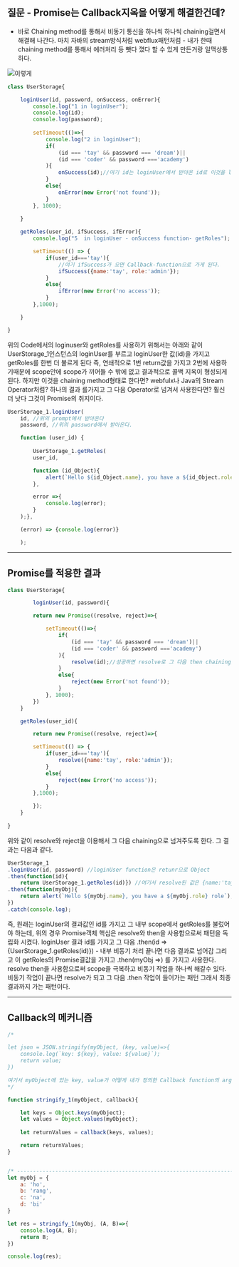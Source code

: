 ## 질문 - Promise는 Callback지옥을 어떻게 해결한건데? 
- 바로 Chaining method를 통해서 비동기 통신을 하나씩 하나씩 chaining걸면서 해결해 나간다.
마치 자바의 stream방식처럼 webflux패턴처럼 - 내가 한때 chaining method를 통해서 에러처리 등 뺏다 꼈다 할 수 있게 만든거랑 일맥상통하다.

![이렇게](https://github.com/taehyuklee/JavaScriptStudy/assets/89365465/773f35b4-81bd-45bd-bd76-00b27f740d55)

``` javascript
class UserStorage{

    loginUser(id, password, onSuccess, onError){
        console.log("1 in loginUser");
        console.log(id);
        console.log(password);
        
        setTimeout(()=>{
            console.log("2 in loginUser");
            if(
                (id === 'tay' && password === 'dream')||
                (id === 'coder' && password ==='academy')
            ){
                onSuccess(id);//여기 id는 loginUser에서 받아온 id로 이것을 loginUser에서 받아온 onSueccess function에 넘겨주는 역할을 한다. 
            }
            else{
                onError(new Error('not found'));
            }
        }, 1000);

    }
  
    getRoles(user_id, ifSuccess, ifError){
        console.log("5  in loginUser - onSuccess function- getRoles");

        setTimeout(() => {
            if(user_id==='tay'){
                //여기 ifSuccess가 오면 Callback-function으로 가게 된다.
                ifSuccess({name:'tay', role:'admin'});
            }
            else{
                ifError(new Error('no access'));
            }
        },1000);

    }

}
```

위의 Code에서의 loginuser와 getRoles를 사용하기 위해서는 아래와 같이 UserStorage_1인스턴스의 loginUser를 부르고 loginUser한 값(id)을 가지고 getRoles를 한번 더 불르게 된다 즉, 연쇄적으로 1번 return값을 가지고 2번에 사용하기때문에 scope안에 scope가 끼어들 수 밖에 없고
결과적으로 콜백 지옥이 형성되게 된다. 하지만 이것을 chaining method형태로 한다면? webfulx나 Java의 Stream Operator처럼? 하나의 결과 를가지고 그 다음 Operator로 넘겨서 사용한다면? 훨신 더 낫다 그것이 Promise의 취지이다.

```javascript
UserStorage_1.loginUser(
    id, //위의 prompt에서 받아온다
    password, //위의 password에서 받아온다.

    function (user_id) {
        
        UserStorage_1.getRoles(
        user_id,

        function (id_Object){
            alert(`Hello ${id_Object.name}, you have a ${id_Object.role} role`);
        },

        error =>{
            console.log(error);
        }
    );},

    (error) => {console.log(error)}

    );

```


------------------------
## Promise를 적용한 결과

```javascript
class UserStorage{

        loginUser(id, password){

        return new Promise((resolve, reject)=>{

            setTimeout(()=>{
                if(
                    (id === 'tay' && password === 'dream')||
                    (id === 'coder' && password ==='academy')
                ){
                    resolve(id);//성공하면 resolve로 그 다음 then chaining에 넘겨준다.
                }
                else{
                    reject(new Error('not found'));
                }
            }, 1000);
        })
    }

    getRoles(user_id){

        return new Promise((resolve, reject)=>{

        setTimeout(() => {
            if(user_id==='tay'){
                resolve({name:'tay', role:'admin'});
            }
            else{
                reject(new Error('no access'));
            }
        },1000);

        });
    }
    
}
```

위와 같이 resolve와 reject을 이용해서 그 다음 chaining으로 넘겨주도록 한다. 그 결과는 다음과 같다.

```javascript
UserStorage_1
.loginUser(id, password) //loginUser function은 retunr으로 Object
.then(function(id){
    return UserStorage_1.getRoles(id)}) //여기서 resolve된 값은 {name:'tay', role:'admin'}임
.then(function(myObj){
    return alert(`Hello ${myObj.name}, you have a ${myObj.role} role`);
})
.catch(console.log);
```
즉, 원래는 loginUser의 결과값인 id를 가지고 그 내부 scope에서 getRoles를 불렀어야 하는데, 
위의 경우 Promise객체 핵심은 resolve와 then을 사용함으로써 패턴을 독립화 시켰다. loginUser 결과 id를 가지고 그 다음 .then(id =>{UserStorage_1.getRoles(id)}) - 내부 비동기 처리 끝나면 다음 결과로 넘어감
그리고 이 getRoles의 Promise결값을 가지고 .then(myObj =>) 를 가지고 사용한다. 
resolve then을 사용함으로써 scope을 극복하고 비동기 작업을 하나씩 해갈수 있다. 비동기 작업이 끝나면 resolve가 되고 그 다음 .then 작업이 들어가는 패턴 그래서 최종 결과까지 가는 패턴이다.


------------------
## Callback의 메커니즘
```javascript
/*

let json = JSON.stringify(myObject, (key, value)=>{
    console.log(`key: ${key}, value: ${value}`);
    return value;
})

여기서 myObject에 있는 key, value가 어떻게 내가 정의한 Callback function의 arg로 들어가는걸까?
*/

function stringify_1(myObject, callback){

    let keys = Object.keys(myObject);    
    let values = Object.values(myObject);
    
    let returnValues = callback(keys, values);

    return returnValues;
}


/* ---------------------------------------------------------------------------------- */
let myObj = {
    a: 'ho',
    b: 'rang',
    c: 'na',
    d: 'bi'
}

let res = stringify_1(myObj, (A, B)=>{
    console.log(A, B);
    return B;
})

console.log(res);

```
